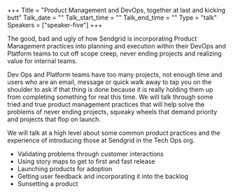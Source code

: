 +++
Title = "Product Management and DevOps, together at last and kicking butt"
Talk_date = ""
Talk_start_time = ""
Talk_end_time = ""
Type = "talk"
Speakers = ["speaker-five"]
+++

The good, bad and ugly of how Sendgrid is incorporating Product Management practices into planning and execution within their DevOps and Platform teams to cut off scope creep, never ending projects and realizing value for internal teams.

Dev Ops and Platform teams have too many projects, not enough time and users who are an email, message or quick walk away to tap you on the shoulder to ask if that thing is done because it is really holding them up from completing something for real this time. We will talk through some tried and true product management practices that will help solve the problems of never ending projects, squeaky wheels that demand priority and projects that flop on launch.

We will talk at a high level about some common product practices and the experience of introducing those at Sendgrid in the Tech Ops org.

* Validating problems through customer interactions
* Using story maps to get to first and fast release
* Launching products for adoption
* Getting user feedback and incorporating it into the backlog
* Sunsetting a product
